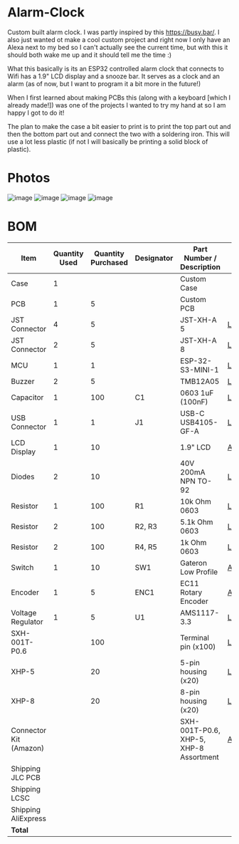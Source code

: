 # Alarm-Clock

Custom built alarm clock. I was partly inspired by this https://busy.bar/. I also just wanted ot make a cool custom project and right now I only have an Alexa next to my bed so I can't actually see the current time, but with this it should both wake me up and it should tell me the time :) 

What this basically is its an ESP32 controlled alarm clock that connects to Wifi has a 1.9" LCD display and a snooze bar. It serves as a clock and an alarm (as of now, but I want to program it a bit more in the future!)

When I first learned about making PCBs this (along with a keyboard [which I already made!]) was one of the projects I wanted to try my hand at so I am happy I got to do it!

The plan to make the case a bit easier to print is to print the top part out and then the bottom part out and connect the two with a soldering iron. This will use a lot less plastic (if not I will basically be printing a solid block of plastic).

# Photos

![image](https://github.com/user-attachments/assets/4e5bb61c-47e1-4444-8f99-453aa80d3cd4)
![image](https://github.com/user-attachments/assets/80e9fbce-8971-47c7-9332-39027cc3fba1)
![image](https://github.com/user-attachments/assets/a8e63787-a606-4243-9073-25941b7e3b01)
![image](https://github.com/user-attachments/assets/1c70145e-44f7-451b-9ec1-bf2e765dd925)

# BOM

| Item              | Quantity Used | Quantity Purchased | Designator | Part Number / Description              | Link                                                                                                                                      | Cost   |
|-------------------|----------------|---------------------|------------|----------------------------------------|-------------------------------------------------------------------------------------------------------------------------------------------|--------|
| Case              | 1              |                     |            | Custom Case                            |                                                                                                                                           |        |
| PCB               | 1              | 5                   |            | Custom PCB                             |                                                                                                                                           | $8.90  |
| JST Connector     | 4              | 5                   |            | JST-XH-A 5                              | [LCSC](https://lcsc.com/product-detail/Wire-To-Board-Connector_JST-B5B-XH-A-LF-SN_C157991.html)                                           | $0.42  |
| JST Connector     | 2              | 5                   |            | JST-XH-A 8                              | [LCSC](https://lcsc.com/product-detail/Wire-To-Board-Connector_JST-B8B-XH-A-LF-SN_C157972.html)          | $0.66  |
| MCU               | 1              | 1                   |            | ESP-32-S3-MINI-1                        | [LCSC](https://lcsc.com/product-detail/WiFi-Modules_Espressif-Systems-ESP32-S3-MINI-1-N8_C2913206.html)                                   | $5.11  |
| Buzzer            | 2              | 5                   |            | TMB12A05                                | [LCSC](https://lcsc.com/product-detail/Buzzers_Jiangsu-Huaneng-Elec-TMB12A05_C96093.html)                                                 | $0.90  |
| Capacitor         | 1              | 100                 | C1         | 0603 1uF (100nF)                         | [LCSC](https://lcsc.com/product-detail/image/CC0603KRX7R9BB104_C14663.html)                                                               | $0.24  |
| USB Connector     | 1              | 1                   | J1         | USB-C USB4105-GF-A                      | [LCSC](https://lcsc.com/product-detail/USB-Connectors_Global-Connector-Technology-USB4105-GF-A_C3020560.html) | $1.16  |
| LCD Display       | 1              | 10                  |            | 1.9" LCD                                | [AliExpress](https://www.aliexpress.us/item/3256807182983606.html)                                                                             | $3.25  |
| Diodes            | 2              | 10                  |            | 40V 200mA NPN TO-92                     | [LCSC](https://lcsc.com/product-detail/image/2N3904X_C5156722.html)                                                                      | $0.38  |
| Resistor          | 1              | 100                 | R1         | 10k Ohm 0603                            | [LCSC](https://lcsc.com/product-detail/image/RC0603FR-0710KL_C98220.html)                                                                | $0.11  |
| Resistor          | 2              | 100                 | R2, R3     | 5.1k Ohm 0603                           | [LCSC](https://lcsc.com/product-detail/image/RC0603FR-075K1L_C105580.html)                                                               | $0.12  |
| Resistor          | 2              | 100                 | R4, R5     | 1k Ohm 0603                             | [LCSC](https://lcsc.com/product-detail/Chip-Resistor-Surface-Mount_YAGEO-RC0603FR-071KL_C22548.html)                                     | $0.11  |
| Switch            | 1              | 10                  | SW1        | Gateron Low Profile                     | [AliExpress](https://www.aliexpress.us/item/3256808635477539.html)                                                                             | $5.79  |
| Encoder           | 1              | 5                   | ENC1       | EC11 Rotary Encoder                     | [AliExpress](https://www.aliexpress.us/item/3256801237549169.html)                                                                             | $0.99  |
| Voltage Regulator | 1              | 5                   | U1         | AMS1117-3.3                             | [LCSC](https://lcsc.com/product-detail/Voltage-Regulators-Linear-Low-Drop-Out-LDO-Regulators_Advanced-Monolithic-Systems-AMS1117-3-3_C6186.html) | $0.87  |
| SXH-001T-P0.6      |                | 100                 |            | Terminal pin (x100)                     | [LCSC](https://lcsc.com/product-detail/Housing-Contact_JST-SXH-001T-P0-6_C140573.html)                                                                                                          | $1.08  |
| XHP-5              |                | 20                  |            | 5-pin housing (x20)                     | [LCSC](https://lcsc.com/product-detail/Housings-Wire-To-Board-Wire-To-Wire_JST-XHP-5_C144404.html)                                                                                              | $0.46  |
| XHP-8              |                | 20                  |            | 8-pin housing (x20)                     | [LCSC](https://lcsc.com/product-detail/Housings-Wire-To-Board-Wire-To-Wire_JST-XHP-8_C144407.html)                                                                                              | $0.65  |
| Connector Kit (Amazon) |                |                    |            | SXH-001T-P0.6, XHP-5, XHP-8 Assortment  | [Amazon](https://a.co/d/gTI01NR)                                                                                                          |        |
| Shipping JLC PCB  |                |                     |            |                                        |                                                                                                                                           | $22.73 |
| Shipping LCSC     |                |                     |            |                                        |                                                                                                                                           | $17.39 |
| Shipping AliExpress|               |                     |            |                                        |                                                                                                                                           | $0.00  |
| **Total**         |                |                     |            |                                        |                                                                                                                                           | **$69.13** |

